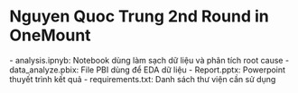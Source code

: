 <h1>Nguyen Quoc Trung 2nd Round in OneMount</h1>
- analysis.ipnyb: Notebook dùng làm sạch dữ liệu và phân tích root cause
- data_analyze.pbix: File PBI dùng để EDA dữ liệu
- Report.pptx: Powerpoint thuyết trình kết quả
- requirements.txt: Danh sách thư viện cần sử dụng
